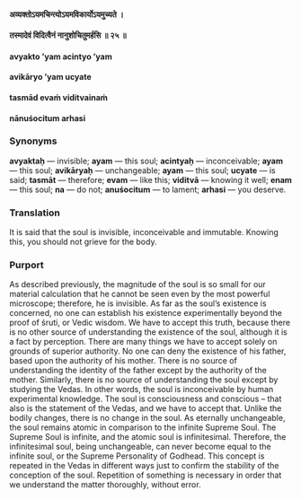 #### अव्यक्तोऽयमचिन्त्योऽयमविकार्योऽयमुच्यते ।
#### तस्मादेवं विदित्वैनं नानुशोचितुमर्हसि ॥ २५ ॥

#### avyakto ’yam acintyo ’yam
#### avikāryo ’yam ucyate
#### tasmād evaṁ viditvainaṁ
#### nānuśocitum arhasi

### Synonyms

**avyaktaḥ** — invisible; **ayam** — this soul; **acintyaḥ** — inconceivable; **ayam** — this soul; **avikāryaḥ** — unchangeable; **ayam** — this soul; **ucyate** — is said; **tasmāt** — therefore; **evam** — like this; **viditvā** — knowing it well; **enam** — this soul; **na** — do not; **anuśocitum** — to lament; **arhasi** — you deserve.

### Translation

It is said that the soul is invisible, inconceivable and immutable. Knowing this, you should not grieve for the body.

### Purport

As described previously, the magnitude of the soul is so small for our material calculation that he cannot be seen even by the most powerful microscope; therefore, he is invisible. As far as the soul’s existence is concerned, no one can establish his existence experimentally beyond the proof of śruti, or Vedic wisdom. We have to accept this truth, because there is no other source of understanding the existence of the soul, although it is a fact by perception. There are many things we have to accept solely on grounds of superior authority. No one can deny the existence of his father, based upon the authority of his mother. There is no source of understanding the identity of the father except by the authority of the mother. Similarly, there is no source of understanding the soul except by studying the Vedas. In other words, the soul is inconceivable by human experimental knowledge. The soul is consciousness and conscious – that also is the statement of the Vedas, and we have to accept that. Unlike the bodily changes, there is no change in the soul. As eternally unchangeable, the soul remains atomic in comparison to the infinite Supreme Soul. The Supreme Soul is infinite, and the atomic soul is infinitesimal. Therefore, the infinitesimal soul, being unchangeable, can never become equal to the infinite soul, or the Supreme Personality of Godhead. This concept is repeated in the Vedas in different ways just to confirm the stability of the conception of the soul. Repetition of something is necessary in order that we understand the matter thoroughly, without error.